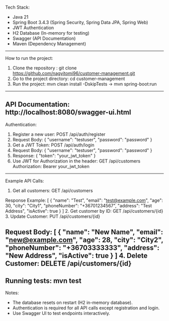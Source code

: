 Tech Stack:
- Java 21
- Spring Boot 3.4.3 (Spring Security, Spring Data JPA, Spring Web)
- JWT Authentication 
- H2 Database (In-memory for testing)
- Swagger (API Documentation)
- Maven (Dependency Management)
- --------------------------------------------------------------------------------------------
How to run the project:
1. Clone the repository : git clone https://github.com/nagyitomi96/customer-management.git
2. Go to the project directory: cd customer-management
3. Run the project: mvn clean install -DskipTests -> mvn spring-boot:run
--------------------------------------------------------------------------------------------
API Documentation:
http://localhost:8080/swagger-ui.html
--------------------------------------------------------------------------------------------
Authentication:
1. Register a new user: POST /api/auth/register
2. Request Body:
{
  "username": "testuser",
  "password": "password"
}
3. Get a JWT Token: POST /api/auth/login
4. Request Body:
{
  "username": "testuser",
  "password": "password"
}
5. Response:
{
   "token": "your_jwt_token"
}
6. Use JWT for Authorization in the header:
GET /api/customers
Authorization: Bearer your_jwt_token
--------------------------------------------------------------------------------------------
Example API Calls:
1. Get all customers: GET /api/customers

Response Example:
[
    {
       "name": "Test",
       "email": "test@example.com",
       "age": 30,
       "city": "City1",
       "phoneNumber": "+36701234567",
       "address": "Test Address",
       "isActive": true
    }
]
2. Get customer by ID: GET /api/customers/{id}
3. Update Customer: PUT /api/customers/{id}

Request Body:
[
    {
        "name": "New Name",
        "email": "new@example.com",
        "age": 28,
        "city": "City2",
        "phoneNumber": "+36703333333",
        "address": "New Address",
        "isActive": true
    }
]
4. Delete Customer: DELETE /api/customers/{id}
--------------------------------------------------------------------------------------------
Running tests: mvn test
--------------------------------------------------------------------------------------------
Notes:
- The database resets on restart (H2 in-memory database).
- Authentication is required for all API calls except registration and login.
- Use Swagger UI to test endpoints interactively.

